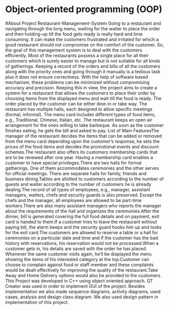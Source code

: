 # Object-oriented programming (OOP)
#About Project
Restaurant-Management-System
Going to a restaurant and navigating through the long menu, waiting for the waiter to place the order and then holding-up till the food gets ready is really hard and time consuming. It can make the customers frustrated and irritated for which a good restaurant should not compromise on the comfort of the customer. So, the goal of this management system is to deal with the customers efficiently. Most of the restaurants possess a single place for all their customers which is surely easier to manage but is not suitable for all kinds of gatherings. Keeping a record of the orders and bills of all the customers along with the priority ones and going through it manually is a tedious task plus it does not ensure correctness. With the help of software based mechanism, these problems can be minimized without compromising accuracy and precision. Keeping this in view, the project aims to create a system for a restaurant that allows the customers to place their order by choosing items from the displayed menu and wait till the food is ready. The order placed by the customer can be either dine-in or take way. The restaurant has multiple halls, each designed to allow specific meetings (formal, informal). The menu card includes different types of food items, e.g., Traditional, Chinese, Italian, etc. The restaurant keeps an open air arrangement for the ones willing to take barbeque. As soon as the customer finishes eating, he gets the bill and asked to pay. List of Main FeaturesThe manager of the restaurant decides the items that can be added or removed from the menu card depending upon the customer’s response, he sets the prices of the food items and decides the promotional events and discount schemes.The restaurant also offers its customers membership cards that are to be renewed after one year. Having a membership card enables a customer to have special privileges.There are two halls for formal gatherings. One of them accommodates ceremonies and the other serves for official meetings. There are separate halls for family, friends and business dining.Tables are allotted to customers according to the number of guests and waiter according to the number of customers he is already dealing.The record of all types of employees, e.g., manager, assistant managers, waiters, chefs and security guards is also preserved. Except the chefs and the manager, all employees are allowed to be part-time workers.There are also many assistant managers who reports the manager about the requirements of the hall and organizes the ceremonies.After the dinner, bill is generated covering the full food details and on payment, exit card is handed to them.If a customer tries to leave the restaurant without paying bill, the alarm beeps and the security guard hooks him up and looks for the exit card.The customers are allowed to reserve a table or a hall for ceremonies on a particular date and time and if the customer has the bad history with reservations, his reservation would not be processed.When a customer gets in, his details are saved with the order he has placed. Whenever the same customer visits again, he’ll be displayed the menu showing the items of his interested category at the top.Customer can choose to complain against food or staff member and these complaints would be dealt effectively for improving the quality of the restaurant.Take Away and Home Delivery options would also be provided to the customers.
This Project was developed in C++ using object oriented approach. QT Creator was used in order to implement GUI of the project. Besides implementation we also made sequence diagrams, activity diagrams, used cases, analysis and design class diagram. We also used design pattern in implementation of this project.

